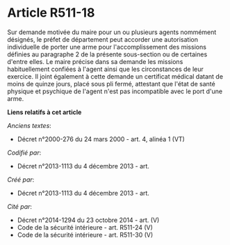 # Article R511-18

Sur demande motivée du maire pour un ou plusieurs agents nommément désignés, le préfet de département peut accorder une
autorisation individuelle de porter une arme pour l'accomplissement des missions définies au paragraphe 2 de la présente
sous-section ou de certaines d'entre elles. Le maire précise dans sa demande les missions habituellement confiées à l'agent
ainsi que les circonstances de leur exercice. Il joint également à cette demande un certificat médical datant de moins de
quinze jours, placé sous pli fermé, attestant que l'état de santé physique et psychique de l'agent n'est pas incompatible
avec le port d'une arme.

**Liens relatifs à cet article**

_Anciens textes_:

  - Décret n°2000-276 du 24 mars 2000 - art. 4, alinéa 1 (VT)

_Codifié par_:

  - Décret n°2013-1113 du 4 décembre 2013 - art.

_Créé par_:

  - Décret n°2013-1113 du 4 décembre 2013 - art.

_Cité par_:

  - Décret n°2014-1294 du 23 octobre 2014 - art. (V)
  - Code de la sécurité intérieure - art. R511-24 (V)
  - Code de la sécurité intérieure - art. R511-30 (V)
